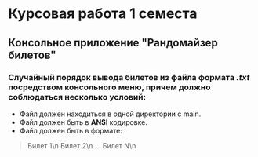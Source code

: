# Курсовая работа 1 семеста
## Консольное приложение "Рандомайзер билетов"
### Случайный порядок вывода билетов из файла формата ***.txt*** посредством консольного меню, причем должно соблюдаться несколько условий:
+ Файл должен находиться в одной директории с main.
+ Файл должен быть в **ANSI** кодировке.
+ Файл должен быть в формате:
> Билет 1\n
> Билет 2\n
> ...
> Билет N\n

